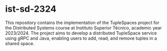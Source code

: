 # ist-sd-2324
This repository contains the implementation of the TupleSpaces project for the Distributed Systems course at Instituto Superior Técnico, academic year 2023/2024. The project aims to develop a distributed TupleSpace service using gRPC and Java, enabling users to add, read, and remove tuples in a shared space.

